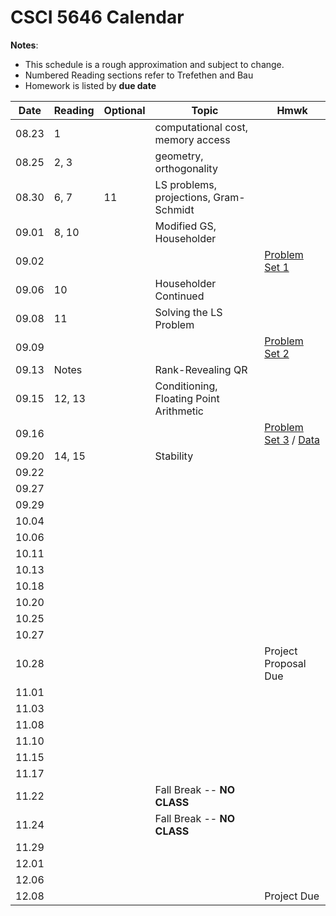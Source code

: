 # CSCI 5646 Calendar

**Notes**:
- This schedule is a rough approximation and subject to change.
- Numbered Reading sections refer to Trefethen and Bau 
- Homework is listed by **due date**

| Date 		   | Reading         |  Optional   |                Topic             	 	|  Hmwk  	            		| 
|:------------:| ----------------| ------------|----------------------------------------|------------------------------|
| 08.23        | 1				 |             | computational cost, memory access	 	|			 					| 
| 08.25        | 2, 3 			 |             | geometry, orthogonality			 	|			 					| 
| 08.30        | 6, 7			 | 11		   | LS problems, projections, Gram-Schmidt |			 					| 
| 09.01        | 8, 10			 | 			   | Modified GS, Householder			 	|			 					| 
| 09.02        | 		         | 			   | 									 	|	[Problem Set 1](https://piazza.com/class_profile/get_resource/is1vxcehtkp2d1/isahs1j1oki40a)		 	   			   | 
| 09.06        | 10		         | 			   | Householder Continued				 	|			 					| 
| 09.08        | 11		         | 			   | Solving the LS Problem				 	|			 					| 
| 09.09        | 		         | 			   | 									 	|	[Problem Set 2](https://piazza.com/class_profile/get_resource/is1vxcehtkp2d1/iskv6e4vekn5bl)		 				   | 
| 09.13        | Notes 			 | 			   | Rank-Revealing QR 						|			 					| 
| 09.15        | 12, 13		     | 			   | Conditioning, Floating Point Arithmetic|			 					| 
| 09.16        | 			 	 | 			   | 									 	|	[Problem Set 3](https://piazza.com/class_profile/get_resource/is1vxcehtkp2d1/isw04zxmzex5me) / [Data](https://piazza.com/class_profile/get_resource/is1vxcehtkp2d1/isw05g7ajor5z8)			| 
| 09.20        | 14, 15		 	 | 			   | Stability							 	|			 					| 
| 09.22        |  		         | 			   | 									 	|			 					| 
| 09.27        | 			     | 			   | 									 	|			 					| 
| 09.29        | 			     | 			   | 									 	|			 					| 
| 10.04        | 			     | 			   | 									 	|			 					| 
| 10.06        | 			     | 			   | 									 	|			 					| 
| 10.11        | 			     | 			   | 									 	|			 					| 
| 10.13        | 			     | 			   | 									 	|			 					| 
| 10.18        | 			     | 			   | 									 	|			 					| 
| 10.20        | 			     | 			   | 									 	|			 					| 
| 10.25        | 			     | 			   | 									 	|			 					| 
| 10.27        | 			     | 			   | 									 	|			 					| 
| 10.28        | 			     | 			   | 									 	|	Project Proposal Due		| 
| 11.01        | 			     | 			   | 									 	|			 					| 
| 11.03        | 			     | 			   | 									 	|			 					| 
| 11.08        | 			     | 			   | 									 	|			 					| 
| 11.10        | 			     | 			   | 									 	|			 					| 
| 11.15        | 			     | 			   | 									 	|			 					| 
| 11.17        | 			     | 			   | 									 	|			 					| 
| 11.22        | 			     | 			   | Fall Break -- **NO CLASS**			 	|			 					| 
| 11.24        | 			     | 			   | Fall Break -- **NO CLASS**			 	|			 					| 
| 11.29        | 			     | 			   | 									 	|			 					| 
| 12.01        | 			     | 			   | 									 	|			 					| 
| 12.06        | 			     | 			   | 									 	|			 					| 
| 12.08        | 			     | 			   | 									 	|			  Project Due   	| 

